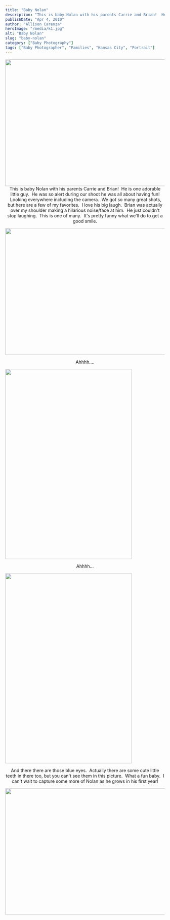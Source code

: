 ```yaml
---
title: "Baby Nolan"
description: "This is baby Nolan with his parents Carrie and Brian!  He is one adorable little guy.  He was so alert "
publishDate: "Apr 4, 2010"
author: "Allison Carenza"
heroImage: "/media/k1.jpg"
alt: "Baby Nolan"
slug: "baby-nolan"
category: ["Baby Photography"]
tags: ["Baby Photographer", "Families", "Kansas City", "Portrait"]
---
```


<p style="text-align: center;"><a rel="attachment wp-att-567" href="http://www.allisoncarenza.com/studio/archives/566/k1"><img class="aligncenter size-full wp-image-567" title="k1" src="/media/k1.jpg" alt="" width="600" height="400" /></a> This is baby Nolan with his parents Carrie and Brian!  He is one adorable little guy.  He was so alert during our shoot he was all about having fun!  Looking everywhere including the camera.  We got so many great shots, but here are a few of my favorites.  I love his big laugh.  Brian was actually over my shoulder making a hilarious noise/face at him.  He just couldn&apos;t stop laughing.  This is one of many.  It&apos;s pretty funny what we&apos;ll do to get a good smile.</p>
<p><a rel="attachment wp-att-569" href="http://www.allisoncarenza.com/studio/archives/566/k3"><img class="aligncenter size-full wp-image-569" title="k3" src="/media/k3.jpg" alt="" width="600" height="400" /></a></p>
<p style="text-align: center;">Ahhhh....</p>
<p><a rel="attachment wp-att-571" href="http://www.allisoncarenza.com/studio/archives/566/k5"><img class="aligncenter size-full wp-image-571" title="k5" src="/media/k5.jpg" alt="" width="400" height="600" /></a></p>
<p style="text-align: center;">Ahhhh...</p>
<p><a rel="attachment wp-att-570" href="http://www.allisoncarenza.com/studio/archives/566/k4"><img class="aligncenter size-full wp-image-570" title="k4" src="/media/k4.jpg" alt="" width="400" height="600" /></a></p>
<p style="text-align: center;">And there there are those blue eyes.  Actually there are some cute little teeth in there too, but you can&apos;t see them in this picture.  What a fun baby.  I can&apos;t wait to capture some more of Nolan as he grows in his first year!</p>
<p><a rel="attachment wp-att-568" href="http://www.allisoncarenza.com/studio/archives/566/k2"><img class="aligncenter size-full wp-image-568" title="k2" src="/media/k2.jpg" alt="" width="600" height="400" /></a></p>

